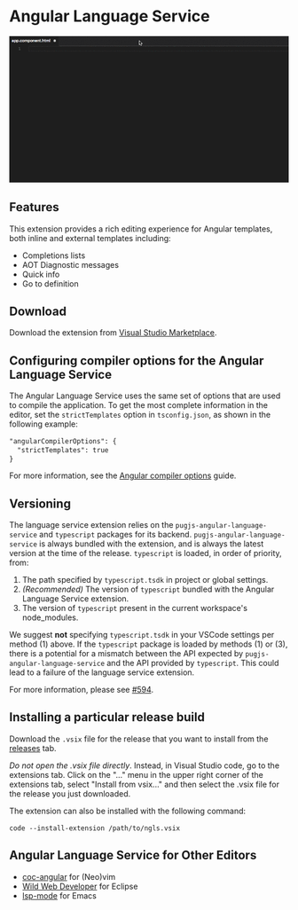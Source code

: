 # Angular Language Service

![demo](https://github.com/angular/vscode-ng-language-service/raw/main/demo.gif)

## Features

This extension provides a rich editing experience for Angular templates, both inline
and external templates including:

* Completions lists
* AOT Diagnostic messages
* Quick info
* Go to definition

## Download

Download the extension from [Visual Studio Marketplace](https://marketplace.visualstudio.com/items?itemName=Angular.ng-template).

## Configuring compiler options for the Angular Language Service

The Angular Language Service uses the same set of options that are used to compile the application.
To get the most complete information in the editor, set the `strictTemplates` option in `tsconfig.json`,
as shown in the following example:

```
"angularCompilerOptions": {
  "strictTemplates": true
}
```

For more information, see the [Angular compiler options](https://angular.io/guide/angular-compiler-options) guide.

## Versioning

The language service extension relies on the `pugjs-angular-language-service` and `typescript` packages
for its backend. `pugjs-angular-language-service` is always bundled with the extension, and is always
the latest version at the time of the release.
`typescript` is loaded, in order of priority, from:

1. The path specified by `typescript.tsdk` in project or global settings.
2. _(Recommended)_ The version of `typescript` bundled with the Angular Language Service extension.
3. The version of `typescript` present in the current workspace's node_modules.

We suggest **not** specifying `typescript.tsdk` in your VSCode settings
per method (1) above. If the `typescript` package is loaded by
methods (1) or (3), there is a potential for a mismatch between
the API expected by `pugjs-angular-language-service` and the API provided by `typescript`. This could
lead to a failure of the language service extension.

For more information, please see [#594](https://github.com/angular/vscode-ng-language-service/issues/594).

## Installing a particular release build

Download the `.vsix` file for the release that you want to install from the [releases](https://github.com/angular/vscode-ng-language-service/releases) tab.

*Do not open the .vsix file directly*. Instead, in Visual Studio code, go to the extensions tab. Click on the "..." menu in the upper right corner of the extensions tab, select "Install from vsix..." and then select the .vsix file for the release you just downloaded.

The extension can also be installed with the following command:

```
code --install-extension /path/to/ngls.vsix
```

## Angular Language Service for Other Editors

- [coc-angular](https://github.com/iamcco/coc-angular) for (Neo)vim
- [Wild Web Developer](https://github.com/eclipse/wildwebdeveloper) for Eclipse
- [lsp-mode](https://github.com/emacs-lsp/lsp-mode) for Emacs
